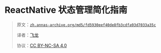 # ReactNative 状态管理简化指南

> 原文：[`zh.annas-archive.org/md5/fd5930eef40de8fb3cdfa93d7033a35c`](https://zh.annas-archive.org/md5/fd5930eef40de8fb3cdfa93d7033a35c)
> 
> 译者：[飞龙](https://github.com/wizardforcel)
> 
> 协议：[CC BY-NC-SA 4.0](http://creativecommons.org/licenses/by-nc-sa/4.0/)